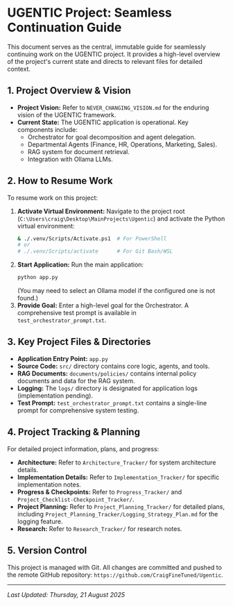 # UGENTIC Project: Seamless Continuation Guide

This document serves as the central, immutable guide for seamlessly continuing work on the UGENTIC project. It provides a high-level overview of the project's current state and directs to relevant files for detailed context.

## 1. Project Overview & Vision
*   **Project Vision:** Refer to `NEVER_CHANGING_VISION.md` for the enduring vision of the UGENTIC framework.
*   **Current State:** The UGENTIC application is operational. Key components include:
    *   Orchestrator for goal decomposition and agent delegation.
    *   Departmental Agents (Finance, HR, Operations, Marketing, Sales).
    *   RAG system for document retrieval.
    *   Integration with Ollama LLMs.

## 2. How to Resume Work
To resume work on this project:
1.  **Activate Virtual Environment:** Navigate to the project root (`C:\Users\craig\Desktop\MainProjects\Ugentic`) and activate the Python virtual environment:
    ```bash
    & ./.venv/Scripts/Activate.ps1  # For PowerShell
    # or
    # ./.venv/Scripts/activate      # For Git Bash/WSL
    ```
2.  **Start Application:** Run the main application:
    ```bash
    python app.py
    ```
    (You may need to select an Ollama model if the configured one is not found.)
3.  **Provide Goal:** Enter a high-level goal for the Orchestrator. A comprehensive test prompt is available in `test_orchestrator_prompt.txt`.

## 3. Key Project Files & Directories
*   **Application Entry Point:** `app.py`
*   **Source Code:** `src/` directory contains core logic, agents, and tools.
*   **RAG Documents:** `documents/policies/` contains internal policy documents and data for the RAG system.
*   **Logging:** The `logs/` directory is designated for application logs (implementation pending).
*   **Test Prompt:** `test_orchestrator_prompt.txt` contains a single-line prompt for comprehensive system testing.

## 4. Project Tracking & Planning
For detailed project information, plans, and progress:
*   **Architecture:** Refer to `Architecture_Tracker/` for system architecture details.
*   **Implementation Details:** Refer to `Implementation_Tracker/` for specific implementation notes.
*   **Progress & Checkpoints:** Refer to `Progress_Tracker/` and `Project_Checklist-Checkpoint_Tracker/`.
*   **Project Planning:** Refer to `Project_Planning_Tracker/` for detailed plans, including `Project_Planning_Tracker/Logging_Strategy_Plan.md` for the logging feature.
*   **Research:** Refer to `Research_Tracker/` for research notes.

## 5. Version Control
This project is managed with Git. All changes are committed and pushed to the remote GitHub repository: `https://github.com/CraigFineTuned/Ugentic`.

---
*Last Updated: Thursday, 21 August 2025*